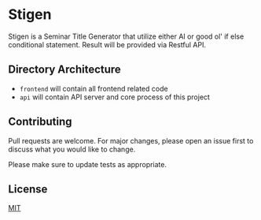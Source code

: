 # Stigen

Stigen is a Seminar Title Generator that utilize either AI or good ol' if else conditional statement. Result will be provided via Restful API.

## Directory Architecture

- `frontend` will contain all frontend related code
- `api` will contain API server and core process of this project

## Contributing
Pull requests are welcome. For major changes, please open an issue first to discuss what you would like to change.

Please make sure to update tests as appropriate.

## License
[MIT](https://choosealicense.com/licenses/mit/)
